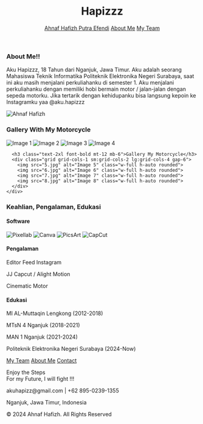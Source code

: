 <html lang="en">
<head>
  <meta charset="UTF-8">
  <meta name="viewport" content="width=device-width, initial-scale=1.0">
  <script src="https://cdn.tailwindcss.com"></script>
</head>

<body class="bg-gray-100 text-gray-800">

  <!-- Navbar -->
  <header class="bg-black text-white">
    <div class="container mx-auto px-4 py-4 flex flex-col md:flex-row justify-between items-center">
      <h1 class="text-2xl font-bold mb-4 md:mb-0">Hapizzz</h1>
      <nav class="flex flex-wrap gap-4 space-x-0 md:space-x-6 text-center">
        <a href="#home" class="hover:underline">Ahnaf Hafizh Putra Efendi</a>
        <a href="#about" class="hover:underline">About Me</a>
        <a href="#team" class="hover:underline">My Team</a>
      </nav>
    </div>
  </header>

  <!-- About Section -->
  <section id="about" class="bg-white py-16 px-4">
    <div class="container mx-auto flex flex-col md:flex-row items-center gap-8">
      <div class="text-center md:text-left max-w-xl">
        <h3 class="text-2xl font-bold mb-4">About Me!!</h3>
        <p class="text-gray-600">
          Aku Hapizzz, 18 Tahun dari Nganjuk, Jawa Timur. Aku adalah seorang Mahasiswa Teknik Informatika Politeknik Elektronika Negeri Surabaya, saat ini aku masih menjalani perkuliahanku di semester 1.
          Aku menjalani perkuliahanku dengan memiliki hobi bermain motor / jalan-jalan dengan sepeda motorku. Jika tertarik dengan kehidupanku bisa langsung kepoin ke Instagramku yaa @aku.hapizzz
        </p>
      </div>
      <img src="Hapizzz.jpg" alt="Ahnaf Hafizh" class="w-full md:w-64 h-auto rounded">
    </div>
  </section>

  <!-- Gallery Section -->
  <section id="gallery" class="bg-black py-16 text-white px-4">
    <div class="container mx-auto text-center">
      <h3 class="text-2xl font-bold mb-6">Gallery With My Motorcycle</h3>
      <div class="grid grid-cols-1 sm:grid-cols-2 lg:grid-cols-4 gap-6">
        <img src="1.jpg" alt="Image 1" class="w-full h-auto rounded">
        <img src="2.jpg" alt="Image 2" class="w-full h-auto rounded">
        <img src="3.jpg" alt="Image 3" class="w-full h-auto rounded">
        <img src="4.jpg" alt="Image 4" class="w-full h-auto rounded">
      </div>

      <h3 class="text-2xl font-bold mt-12 mb-6">Gallery My Motorcycle</h3>
      <div class="grid grid-cols-1 sm:grid-cols-2 lg:grid-cols-4 gap-6">
        <img src="5.jpg" alt="Image 5" class="w-full h-auto rounded">
        <img src="6.jpg" alt="Image 6" class="w-full h-auto rounded">
        <img src="7.jpg" alt="Image 7" class="w-full h-auto rounded">
        <img src="8.jpg" alt="Image 8" class="w-full h-auto rounded">
      </div>
    </div>
  </section>

  <!-- Keahlian, Pengalaman, Edukasi -->
  <section id="service" class="bg-gray-100 py-16 px-4">
    <div class="container mx-auto text-center">
      <h3 class="text-2xl font-bold mb-6">Keahlian, Pengalaman, Edukasi</h3>
      <div class="grid grid-cols-1 sm:grid-cols-2 lg:grid-cols-3 gap-8">
        <div>
          <h4 class="text-xl font-bold mb-4">Software</h4>
          <div class="flex justify-center gap-4">
            <img src="Pixellab.png" alt="Pixellab" class="w-16 h-16 rounded-full">
            <img src="canva.png" alt="Canva" class="w-16 h-16 rounded-full">
            <img src="picsart.png" alt="PicsArt" class="w-16 h-16 rounded-full">
            <img src="CapCut.png" alt="CapCut" class="w-16 h-16 rounded-full">
          </div>
        </div>
        <div>
          <h4 class="text-xl font-bold mb-4">Pengalaman</h4>
          <p class="text-gray-600">Editor Feed Instagram</p>
          <p class="text-gray-600">JJ Capcut / Alight Motion</p>
          <p class="text-gray-600">Cinematic Motor</p>
        </div>
        <div>
          <h4 class="text-xl font-bold mb-4">Edukasi</h4>
          <p class="text-gray-600">MI AL-Muttaqin Lengkong (2012-2018)</p>
          <p class="text-gray-600">MTsN 4 Nganjuk (2018-2021)</p>
          <p class="text-gray-600">MAN 1 Nganjuk (2021-2024)</p>
          <p class="text-gray-600">Politeknik Elektronika Negeri Surabaya (2024-Now)</p>
        </div>
      </div>
    </div>
  </section>

  <!-- Footer Section -->
  <footer class="bg-black text-white py-12 px-4">
    <div class="container mx-auto text-center">
      <nav class="flex flex-wrap justify-center gap-4 mb-6">
        <a href="#" class="hover:underline">My Team</a>
        <a href="#" class="hover:underline">About Me</a>
        <a href="#" class="hover:underline">Contact</a>
      </nav>
      <p class="text-gray-400 mb-4">Enjoy the Steps<br>For my Future, I will fight !!!</p>
      <div class="text-sm text-gray-500">
        <p>akuhapizz@gmail.com | +62 895-0239-1355</p>
        <p>Nganjuk, Jawa Timur, Indonesia</p>
        <p>© 2024 Ahnaf Hafizh. All Rights Reserved</p>
      </div>
    </div>
  </footer>

</body>
</html>

